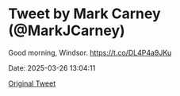 # Tweet by Mark Carney (@MarkJCarney)

Good morning, Windsor. https://t.co/DL4P4a9JKu

Date: 2025-03-26 13:04:11

[Original Tweet](https://x.com/MarkJCarney/status/1904882070133862868)
